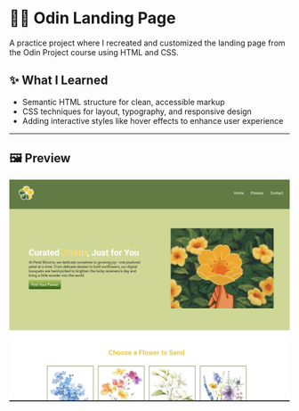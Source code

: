 # 🧙‍♂️ Odin Landing Page

A practice project where I recreated and customized the landing page from the Odin Project course using HTML and CSS.

## ✨ What I Learned
- Semantic HTML structure for clean, accessible markup  
- CSS techniques for layout, typography, and responsive design  
- Adding interactive styles like hover effects to enhance user experience  

---
## 🖼️ Preview

![Screenshot](./img/odin-landing-page.png)
